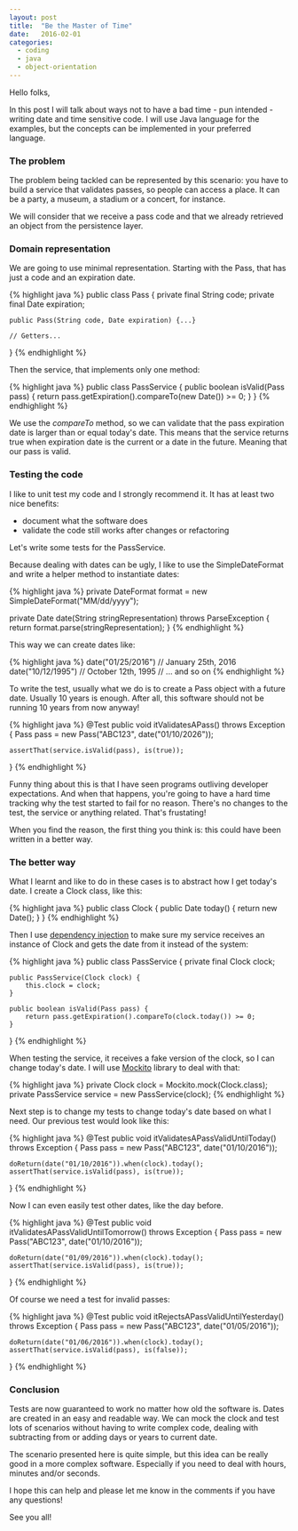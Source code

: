 ```yaml
---
layout: post
title:  "Be the Master of Time"
date:   2016-02-01
categories:
  - coding
  - java
  - object-orientation
---
```


Hello folks,

In this post I will talk about ways not to have a bad time - pun intended - writing date and time sensitive code.
I will use Java language for the examples, but the concepts can be implemented in your preferred language.

### The problem

The problem being tackled can be represented by this scenario:
you have to build a service that validates passes, so people can access a place.
It can be a party, a museum, a stadium or a concert, for instance.

We will consider that we receive a pass code and that we already retrieved
an object from the persistence layer.

### Domain representation

We are going to use minimal representation. Starting with the Pass, that has just a code and an expiration date.

{% highlight java %}
public class Pass {
    private final String code;
    private final Date expiration;

    public Pass(String code, Date expiration) {...}

    // Getters...
}
{% endhighlight %}

Then the service, that implements only one method:

{% highlight java %}
public class PassService {
    public boolean isValid(Pass pass) {
        return pass.getExpiration().compareTo(new Date()) >= 0;
    }
}
{% endhighlight %}

We use the *compareTo* method, so we can validate that the pass expiration date is larger than or equal today's date.
This means that the service returns true when expiration date is the current or a date in the future.
Meaning that our pass is valid.

### Testing the code

I like to unit test my code and I strongly recommend it.
It has at least two nice benefits:

* document what the software does 
* validate the code still works after changes or refactoring

Let's write some tests for the PassService.

Because dealing with dates can be ugly, I like to use the SimpleDateFormat and write a helper method to instantiate dates:

{% highlight java %}
private DateFormat format = new SimpleDateFormat("MM/dd/yyyy");

private Date date(String stringRepresentation) throws ParseException {
    return format.parse(stringRepresentation);
}
{% endhighlight %}

This way we can create dates like:

{% highlight java %}
date("01/25/2016") // January 25th, 2016
date("10/12/1995") // October 12th, 1995
// ... and so on
{% endhighlight %}

To write the test, usually what we do is to create a Pass object with a future date.
Usually 10 years is enough. After all, this software should not be running 10 years from now anyway!

{% highlight java %}
@Test
public void itValidatesAPass() throws Exception {
    Pass pass = new Pass("ABC123", date("01/10/2026"));

    assertThat(service.isValid(pass), is(true));
}
{% endhighlight %}

Funny thing about this is that I have seen programs outliving developer expectations.
And when that happens, you're going to have a hard time tracking why the test started to fail for no reason.
There's no changes to the test, the service or anything related. That's frustating!

When you find the reason, the first thing you think is: this could have been written in a better way.

### The better way

What I learnt and like to do in these cases is to abstract how I get today's date.
I create a Clock class, like this:

{% highlight java %}
public class Clock {
    public Date today() {
        return new Date();
    }
}
{% endhighlight %}

Then I use [dependency injection](https://en.wikipedia.org/wiki/Dependency_injection) to make sure my service receives an instance of Clock
and gets the date from it instead of the system:

{% highlight java %}
public class PassService {
    private final Clock clock;

    public PassService(Clock clock) {
        this.clock = clock;
    }

    public boolean isValid(Pass pass) {
        return pass.getExpiration().compareTo(clock.today()) >= 0;
    }
}
{% endhighlight %}

When testing the service, it receives a fake version of the clock, so I can change today's date.
I will use [Mockito](http://mockito.org/) library to deal with that:

{% highlight java %}
private Clock clock = Mockito.mock(Clock.class);
private PassService service = new PassService(clock);
{% endhighlight %}

Next step is to change my tests to change today's date based on what I need. Our previous test  would look like this:

{% highlight java %}
@Test
public void itValidatesAPassValidUntilToday() throws Exception {
    Pass pass = new Pass("ABC123", date("01/10/2016"));

    doReturn(date("01/10/2016")).when(clock).today();
    assertThat(service.isValid(pass), is(true));
}
{% endhighlight %}

Now I can even easily test other dates, like the day before.

{% highlight java %}
@Test
public void itValidatesAPassValidUntilTomorrow() throws Exception {
    Pass pass = new Pass("ABC123", date("01/10/2016"));

    doReturn(date("01/09/2016")).when(clock).today();
    assertThat(service.isValid(pass), is(true));
}
{% endhighlight %}

Of course we need a test for invalid passes:

{% highlight java %}
@Test
public void itRejectsAPassValidUntilYesterday() throws Exception {
    Pass pass = new Pass("ABC123", date("01/05/2016"));

    doReturn(date("01/06/2016")).when(clock).today();
    assertThat(service.isValid(pass), is(false));
}
{% endhighlight %}

### Conclusion

Tests are now guaranteed to work no matter how old the software is.
Dates are created in an easy and readable way.
We can mock the clock and test lots of scenarios without having to write complex code,
dealing with subtracting from or adding days or years to current date.

The scenario presented here is quite simple, but this idea can be
really good in a more complex software.
Especially if you need to deal with hours, minutes and/or seconds.

I hope this can help and please let me know in the comments if you have any questions!

See you all!

